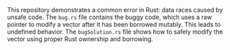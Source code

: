 This repository demonstrates a common error in Rust: data races caused by unsafe code. The `bug.rs` file contains the buggy code, which uses a raw pointer to modify a vector after it has been borrowed mutably. This leads to undefined behavior. The `bugSolution.rs` file shows how to safely modify the vector using proper Rust ownership and borrowing.